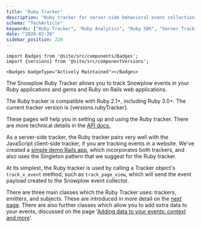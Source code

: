```yaml
---
title: "Ruby Tracker"
description: "Ruby tracker for server-side behavioral event collection in Ruby on Rails applications and services."
schema: "TechArticle"
keywords: ["Ruby Tracker", "Ruby Analytics", "Ruby SDK", "Server Tracking", "Ruby Integration", "Backend Analytics"]
date: "2020-02-26"
sidebar_position: 220
---
```


```mdx-code-block
import Badges from '@site/src/components/Badges';
import {versions} from '@site/src/componentVersions';

<Badges badgeType="Actively Maintained"></Badges>
```

The Snowplow Ruby Tracker allows you to track Snowplow events in your Ruby applications and gems and Ruby on Rails web applications.

<p>The Ruby tracker is compatible with Ruby 2.1+, including Ruby 3.0+. The current tracker version is {versions.rubyTracker}.</p>

These pages will help you in setting up and using the Ruby tracker. There are more technical details in the [API docs.](https://snowplow.github.io/snowplow-ruby-tracker/SnowplowTracker.html)

As a server-side tracker, the Ruby tracker pairs very well with the JavaScript client-side tracker, if you are tracking events in a website. We've created a [simple demo Rails app](https://github.com/snowplow-industry-solutions/snowplow-ruby-tracker-examples), which incorporates both trackers, and also uses the Singleton pattern that we suggest for the Ruby tracker.

At its simplest, the Ruby tracker is used by calling a Tracker object's `track_x_event` method, such as `track_page_view`, which will send the event payload created to the Snowplow event collector.

There are three main classes which the Ruby Tracker uses: trackers, emitters, and subjects. These are introduced in more detail on the [next page](/docs/sources/trackers/ruby-tracker/getting-started/index.md). There are also further classes which allow you to add extra data to your events, discussed on the page '[Adding data to your events: context and more](/docs/sources/trackers/ruby-tracker/adding-data-events/index.md)'.
